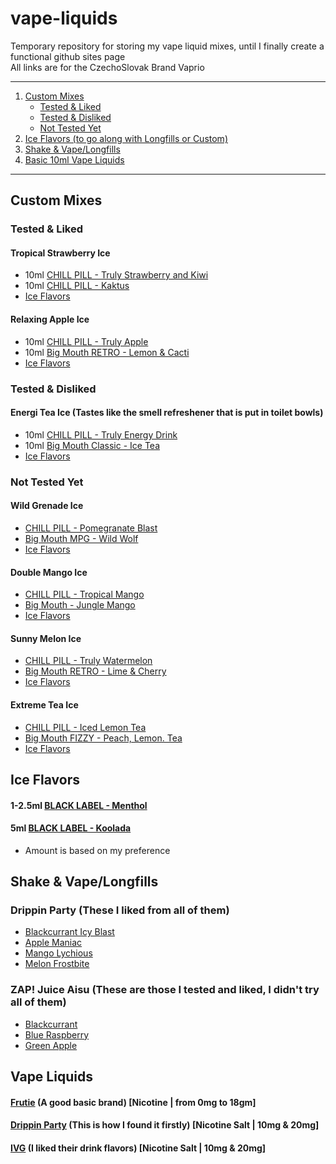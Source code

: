 # vape-liquids
<p>Temporary repository for storing my vape liquid mixes, until I finally create a functional github sites page <br>
All links are for the CzechoSlovak Brand Vaprio
    
---
1. [Custom Mixes](#custom-mixes)
    - [Tested & Liked](#tested--liked)
    - [Tested & Disliked](#tested--disliked)
    - [Not Tested Yet](#not-tested-yer) 
3. [Ice Flavors (to go along with Longfills or Custom)](#ice-flavors)
4. [Shake & Vape/Longfills](#shake--vapelongfills)
5. [Basic 10ml Vape Liquids](#vape-liquids)
---
## Custom Mixes
  ### Tested & Liked
  #### Tropical Strawberry Ice
  - 10ml [CHILL PILL - Truly Strawberry and Kiwi](https://www.vaprio.sk/produkt-chill-pill-truly-strawberry-and-kiwi-jahoda-a-kiwi-prichut-8877.html)
  - 10ml [CHILL PILL - Kaktus](https://www.vaprio.sk/produkt-chill-pill-kaktus-psycho-lady-spike-ball-prichut-8880.html)
  - [Ice Flavors](#ice-flavors)
  #### Relaxing Apple Ice
  - 10ml [CHILL PILL - Truly Apple](https://www.vaprio.sk/produkt-chill-pill-truly-apple-cervene-a-zelene-jablko-prichut-8876.html)
  - 10ml [Big Mouth RETRO - Lemon & Cacti](https://www.vaprio.sk/produkt-prichut-big-mouth-retro-citron-a-kaktus.html)
  - [Ice Flavors](#ice-flavors)
  ### Tested & Disliked
  #### Energi Tea Ice (Tastes like the smell refreshener that is put in toilet bowls)
  - 10ml [CHILL PILL - Truly Energy Drink](https://www.vaprio.sk/produkt-chill-pill-truly-energy-drink-energeticky-napoj-prichut-8869.html)
  - 10ml [Big Mouth Classic - Ice Tea](https://www.vaprio.sk/produkt-prichut-big-mouth-classic-ice-tea-ladovy-caj.html)
  - [Ice Flavors](#ice-flavors)
  ### Not Tested Yet
  #### Wild Grenade Ice
  - [CHILL PILL - Pomegranate Blast](https://www.vaprio.sk/produkt-chill-pill-granatove-jablko-malaysian-chill-pomegranate-blast-prichut.html)
  - [Big Mouth MPG - Wild Wolf](https://www.vaprio.sk/produkt-prichut-big-mouth-mpg-lesne-plody-wild-wolf.html)
  - [Ice Flavors](#ice-flavors)
  #### Double Mango Ice
  - [CHILL PILL - Tropical Mango](https://www.vaprio.sk/produkt-chill-pill-tropicke-mango-hungry-wife-tropical-mango-prichut.html)
  - [Big Mouth - Jungle Mango](https://www.vaprio.sk/produkt-prichut-big-mouth-mango-a-brusnica-jungle-mango.html)
  - [Ice Flavors](#ice-flavors)
  #### Sunny Melon Ice
  - [CHILL PILL - Truly Watermelon](https://www.vaprio.sk/produkt-chill-pill-truly-watermelon-vodovy-melon-prichut-8878.html)
  - [Big Mouth RETRO - Lime & Cherry](https://www.vaprio.sk/produkt-prichut-big-mouth-retro-limetka-a-cherry.html)
  - [Ice Flavors](#ice-flavors)
  #### Extreme Tea Ice
  - [CHILL PILL - Iced Lemon Tea](https://www.vaprio.sk/produkt-chill-pill-ladovy-caj-s-citronom-karma-iced-lemon-tea-prichut-8879.html)
  - [Big Mouth FIZZY - Peach, Lemon. Tea](https://www.vaprio.sk/produkt-prichut-big-mouth-fizzy-broskyna-citron-caj.html)
  - [Ice Flavors](#ice-flavors)

## Ice Flavors
  #### 1-2.5ml [BLACK LABEL - Menthol](https://www.vaprio.sk/produkt-imperia-black-label-mentol-prichut-9135.html)
  #### 5ml [BLACK LABEL - Koolada](https://www.vaprio.sk/produkt-imperia-black-label-koolada-prichut-9138.html)
  - Amount is based on my preference

## Shake & Vape/Longfills
  ### Drippin Party (These I liked from all of them)
  - [Blackcurrant Icy Blast](https://www.vaprio.sk/produkt-drippin-party-blackcurrant-icy-blast-cierna-ribezla-a-grapefruit-shake-vape-8905.html)
  - [Apple Maniac](https://www.vaprio.sk/produkt-drippin-party-apple-maniac-chladive-jablko-a-kysle-kiwi-shake-vape-8901.html)
  - [Mango Lychious](https://www.vaprio.sk/produkt-drippin-party-mango-lychious-chladive-mango-a-lici-shake-vape-8911.html)
  - [Melon Frostbite](https://www.vaprio.sk/produkt-drippin-party-melon-frostbite-chladivy-vodovy-melon-a-citron-shake-vape-8913.html)
  ### ZAP! Juice Aisu (These are those I tested and liked, I didn't try all of them)
  - [Blackcurrant](https://www.vaprio.sk/produkt-zap-juice-aisu-ladova-cierna-ribezla-blackcurrant-shake-and-vape-10ml-8977.html)
  - [Blue Raspberry](https://www.vaprio.sk/produkt-zap-juice-aisu-ladova-modra-malina-blue-raspberry-shake-and-vape-10ml-8975.html)
  - [Green Apple](https://www.vaprio.sk/produkt-zap-juice-aisu-ladove-zelene-jablko-green-apple-shake-and-vape-10ml-8974.html)

## Vape Liquids
  #### [Frutie](https://www.vaprio.sk/naplne/produkty?f_vyrobce=201|86) (A good basic brand) [Nicotine | from 0mg to 18gm]
  #### [Drippin Party](https://www.vaprio.sk/naplne/produkty?f_vyrobce=291) (This is how I found it firstly) [Nicotine Salt | 10mg & 20mg]
  #### [IVG](https://www.vaprio.sk/naplne/produkty?f_vyrobce=247) (I liked their drink flavors) [Nicotine Salt | 10mg & 20mg]
